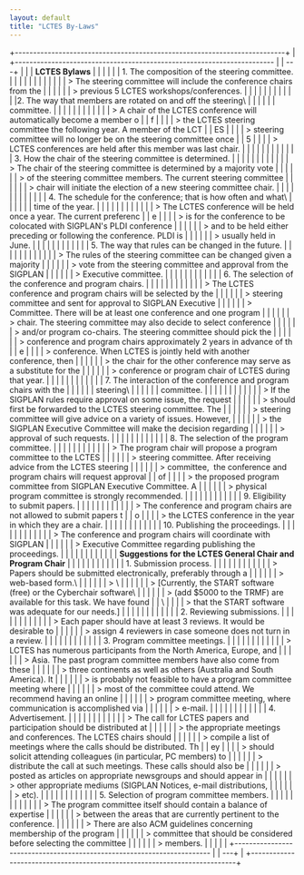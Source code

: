 ```yaml
---
layout: default
title: "LCTES By-Laws"
---
```

+--------------------------------------------------------------------------+
| +----------------------------------------------------------------------- |
| ---+                                                                     |
| | **LCTES Bylaws**                                                       |
|    |                                                                     |
| | &#8203;1. The composition of the steering committee.                         |
|    |                                                                     |
| |                                                                        |
|    |                                                                     |
| | > The steering committee will include the conference chairs from the   |
|    |                                                                     |
| | > previous 5 LCTES workshops/conferences.                              |
|    |                                                                     |
| |                                                                        |
|    |                                                                     |
| | &#8203;2. The way that members are rotated on and off the steering\          |
|    |                                                                     |
| |  committee.                                                            |
|    |                                                                     |
| |                                                                        |
|    |                                                                     |
| | > A chair of the LCTES conference will automatically become a member o |
| f  |                                                                     |
| | > the LCTES steering committee the following year. A member of the LCT |
| ES |                                                                     |
| | > steering committee will no longer be on the steering committee once  |
| 5  |                                                                     |
| | > LCTES conferences are held after this member was last chair.         |
|    |                                                                     |
| |                                                                        |
|    |                                                                     |
| | &#8203;3. How the chair of the steering committee is determined.             |
|    |                                                                     |
| |                                                                        |
|    |                                                                     |
| | > The chair of the steering committee is determined by a majority vote |
|    |                                                                     |
| | > of the steering committee members. The current steering committee    |
|    |                                                                     |
| | > chair will initiate the election of a new steering committee chair.  |
|    |                                                                     |
| |                                                                        |
|    |                                                                     |
| | &#8203;4. The schedule for the conference; that is how often and what\       |
|    |                                                                     |
| |  time of the year.                                                     |
|    |                                                                     |
| |                                                                        |
|    |                                                                     |
| | > The LCTES conference will be held once a year. The current preferenc |
| e  |                                                                     |
| | > is for the conference to be colocated with SIGPLAN's PLDI conference |
|    |                                                                     |
| | > and to be held either preceding or following the conference. PLDI is |
|    |                                                                     |
| | > usually held in June.                                                |
|    |                                                                     |
| |                                                                        |
|    |                                                                     |
| | &#8203;5. The way that rules can be changed in the future.                   |
|    |                                                                     |
| |                                                                        |
|    |                                                                     |
| | > The rules of the steering committee can be changed given a majority  |
|    |                                                                     |
| | > vote from the steering committee and approval from the SIGPLAN       |
|    |                                                                     |
| | > Executive committee.                                                 |
|    |                                                                     |
| |                                                                        |
|    |                                                                     |
| | &#8203;6. The selection of the conference and program chairs.                |
|    |                                                                     |
| |                                                                        |
|    |                                                                     |
| | > The LCTES conference and program chairs will be selected by the      |
|    |                                                                     |
| | > steering committee and sent for approval to SIGPLAN Executive        |
|    |                                                                     |
| | > Committee. There will be at least one conference and one program     |
|    |                                                                     |
| | > chair. The steering committee may also decide to select conference   |
|    |                                                                     |
| | > and/or program co-chairs. The steering committee should pick the     |
|    |                                                                     |
| | > conference and program chairs approximately 2 years in advance of th |
| e  |                                                                     |
| | > conference. When LCTES is jointly held with another conference, then |
|    |                                                                     |
| | > the chair for the other conference may serve as a substitute for the |
|    |                                                                     |
| | > conference or program chair of LCTES during that year.               |
|    |                                                                     |
| |                                                                        |
|    |                                                                     |
| | &#8203;7. The interaction of the conference and program chairs with the      |
|    |                                                                     |
| | steering\                                                              |
|    |                                                                     |
| |  committee.                                                            |
|    |                                                                     |
| |                                                                        |
|    |                                                                     |
| | > If the SIGPLAN rules require approval on some issue, the request     |
|    |                                                                     |
| | > should first be forwarded to the LCTES steering committee. The       |
|    |                                                                     |
| | > steering committee will give advice on a variety of issues. However, |
|    |                                                                     |
| | > the SIGPLAN Executive Committee will make the decision regarding     |
|    |                                                                     |
| | > approval of such requests.                                           |
|    |                                                                     |
| |                                                                        |
|    |                                                                     |
| | &#8203;8. The selection of the program committee.                            |
|    |                                                                     |
| |                                                                        |
|    |                                                                     |
| | > The program chair will propose a program committee to the LCTES      |
|    |                                                                     |
| | > steering committee. After receiving advice from the LCTES steering   |
|    |                                                                     |
| | > committee,&#160; the conference and program chairs will request approval  |
| of |                                                                     |
| | > the proposed program committee from SIGPLAN Executive Committee. A   |
|    |                                                                     |
| | > physical program committee is strongly recommended.                  |
|    |                                                                     |
| |                                                                        |
|    |                                                                     |
| | &#8203;9. Eligibility to submit papers.                                      |
|    |                                                                     |
| |                                                                        |
|    |                                                                     |
| | > The conference and program chairs are not allowed to submit papers t |
| o  |                                                                     |
| | > the LCTES conference in the year in which they are a chair.          |
|    |                                                                     |
| |                                                                        |
|    |                                                                     |
| | &#8203;10. Publishing the proceedings.                                       |
|    |                                                                     |
| |                                                                        |
|    |                                                                     |
| | > The conference and program chairs will coordinate with SIGPLAN       |
|    |                                                                     |
| | > Executive Committee regarding publishing the proceedings.            |
|    |                                                                     |
| |                                                                        |
|    |                                                                     |
| | **Suggestions for the LCTES General Chair and Program Chair**          |
|    |                                                                     |
| |                                                                        |
|    |                                                                     |
| | &#8203;1. Submission process.                                                |
|    |                                                                     |
| |                                                                        |
|    |                                                                     |
| | > Papers should be submitted electronically, preferably through a      |
|    |                                                                     |
| | > web-based form.\                                                     |
|    |                                                                     |
| | >  \                                                                   |
|    |                                                                     |
| | >  [Currently, the START software (free) or the Cyberchair software\   |
|    |                                                                     |
| | >  (add \$5000 to the TRMF) are available for this task. We have found |
| \  |                                                                     |
| | >  that the START software was adequate for our needs.]                |
|    |                                                                     |
| |                                                                        |
|    |                                                                     |
| | &#8203;2. Reviewing submissions.                                             |
|    |                                                                     |
| |                                                                        |
|    |                                                                     |
| | > Each paper should have at least 3 reviews. It would be desirable to  |
|    |                                                                     |
| | > assign 4 reviewers in case someone does not turn in a review.        |
|    |                                                                     |
| |                                                                        |
|    |                                                                     |
| | &#8203;3. Program committee meetings.                                        |
|    |                                                                     |
| |                                                                        |
|    |                                                                     |
| | > LCTES has numerous participants from the North America, Europe, and  |
|    |                                                                     |
| | > Asia. The past program committee members have also come from these   |
|    |                                                                     |
| | > three continents as well as others (Australia and South America). It |
|    |                                                                     |
| | > is probably not feasible to have a program committee meeting where   |
|    |                                                                     |
| | > most of the committee could attend. We recommend having an online    |
|    |                                                                     |
| | > program committee meeting, where communication is accomplished via   |
|    |                                                                     |
| | > e-mail.                                                              |
|    |                                                                     |
| |                                                                        |
|    |                                                                     |
| | &#8203;4. Advertisement.                                                     |
|    |                                                                     |
| |                                                                        |
|    |                                                                     |
| | > The call for LCTES papers and participation should be distributed at |
|    |                                                                     |
| | > the appropriate meetings and conferences. The LCTES chairs should    |
|    |                                                                     |
| | > compile a list of meetings where the calls should be distributed. Th |
| ey |                                                                     |
| | > should solicit attending colleagues (in particular, PC members) to   |
|    |                                                                     |
| | > distribute the call at such meetings. These calls should also be     |
|    |                                                                     |
| | > posted as articles on appropriate newsgroups and should appear in    |
|    |                                                                     |
| | > other appropriate mediums (SIGPLAN Notices, e-mail distributions,    |
|    |                                                                     |
| | > etc).                                                                |
|    |                                                                     |
| |                                                                        |
|    |                                                                     |
| | &#8203;5. Selection of program committee members.                            |
|    |                                                                     |
| |                                                                        |
|    |                                                                     |
| | > The program committee itself should contain a balance of expertise   |
|    |                                                                     |
| | > between the areas that are currently pertinent to the conference.    |
|    |                                                                     |
| | > There are also ACM guidelines concerning membership of the program   |
|    |                                                                     |
| | > committee that should be considered before selecting the committee   |
|    |                                                                     |
| | > members.                                                             |
|    |                                                                     |
| +----------------------------------------------------------------------- |
| ---+                                                                     |
+--------------------------------------------------------------------------+


